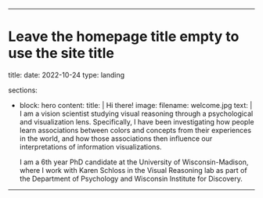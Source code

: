  ---
# Leave the homepage title empty to use the site title
 title:
 date: 2022-10-24
 type: landing

 sections:
  - block: hero
    content:
      title: |
        Hi there!
      image:
        filename: welcome.jpg
      text: |
        <br>I am a vision scientist studying visual reasoning through a psychological and visualization lens. Specifically, I have been investigating how people learn associations between colors and concepts from their experiences in the world, and how those associations then influence our interpretations of information visualizations.
    
    I am a 6th year PhD candidate at the University of Wisconsin-Madison, where I work with Karen Schloss in the Visual Reasoning lab as part of the Department of Psychology and Wisconsin Institute for Discovery.
    
---



